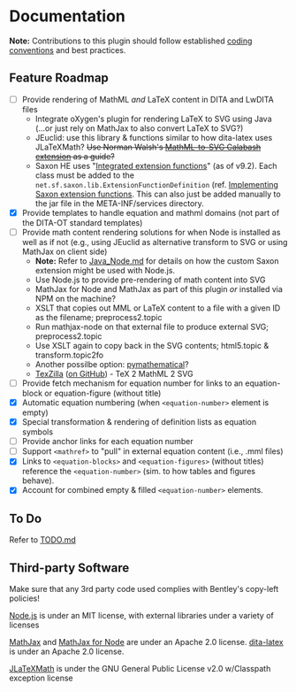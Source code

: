 # Documentation

**Note:** Contributions to this plugin should follow established [coding conventions](https://www.dita-ot.org/dev/topics/plugin-coding-conventions) and best practices.

## Feature Roadmap

* [ ] Provide rendering of MathML _and_ LaTeX content in DITA and LwDITA files
    - Integrate oXygen's plugin for rendering LaTeX to SVG using Java (...or just rely on MathJax to also convert LaTeX to SVG?)
    - JEuclid: use this library & functions similar to how dita-latex uses JLaTeXMath? ~~Use Norman Walsh's [MathML-to-SVG Calabash extension](https://github.com/ndw/xmlcalabash1-mathml-to-svg/tree/master) as a guide?~~
    - Saxon HE uses "[Integrated extension functions](https://www.saxonica.com/html/documentation9.8/extensibility/integratedfunctions/index.html)" (as of v9.2). Each class must be added to the `net.sf.saxon.lib.ExtensionFunctionDefinition` (ref. [Implementing Saxon extension functions](https://www.dita-ot.org/dev/topics/implement-saxon-extension-functions). This can also just be added manually to the jar file in the META-INF/services directory.
* [x] Provide templates to handle equation and mathml domains (not part of the DITA-OT standard templates)
* [ ] Provide math content rendering solutions for when Node is installed as well as if not (e.g., using JEuclid as alternative transform to SVG or using MathJax on client side)
    - **Note:** Refer to [Java_Node.md](Java_Node.md) for details on how the custom Saxon extension might be used with Node.js.
    - Use Node.js to provide pre-rendering of math content into SVG
    - MathJax for Node and MathJax as part of this plugin _or_ installed via NPM on the machine?
    - XSLT that copies out MML or LaTeX content to a file with a given ID as the filename; preprocess2.topic
    - Run mathjax-node on that external file to produce external SVG; preprocess2.topic
    - Use XSLT again to copy back in the SVG contents; html5.topic & transform.topic2fo
    - Another possilbe option: [pymathematical](https://github.com/Danmou/pymathematical)?
    - [TexZilla](http://fred-wang.github.io/TeXZilla/) ([on GitHub](https://github.com/fred-wang/TeXZilla)) - TeX 2 MathML 2 SVG
* [ ] Provide fetch mechanism for equation number for links to an equation-block or equation-figure (without title)
* [x] Automatic equation numbering (when `<equation-number>` element is empty)
* [x] Special transformation & rendering of definition lists as equation symbols
* [ ] Provide anchor links for each equation number
* [ ] Support `<mathref>` to "pull" in external equation content (i.e., .mml files)
* [x] Links to `<equation-blocks>` and `<equation-figures>` (without titles) reference the `<equation-number>` (sim. to how tables and figures behave).
* [x] Account for combined empty & filled `<equation-number>` elements.

## To Do

Refer to [TODO.md](TODO.md)

## Third-party Software

Make sure that any 3rd party code used complies with Bentley's copy-left policies!

[Node.js](https://github.com/nodejs/node) is under an MIT license, with external libraries under a variety of licenses

[MathJax](https://github.com/mathjax/MathJax) and [MathJax for Node](https://github.com/mathjax/MathJax-node) are under an Apache 2.0 license.
[dita-latex](https://github.com/oxygenxml/dita-latex/tree/master) is under an Apache 2.0 license.

[JLaTeXMath](https://github.com/opencollab/jlatexmath/tree/master) is under the GNU General Public License v2.0 w/Classpath exception license